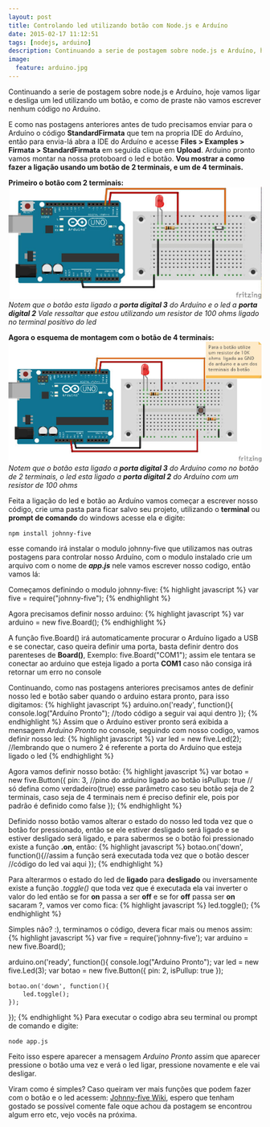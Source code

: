 ```yaml
---
layout: post
title: Controlando led utilizando botão com Node.js e Arduíno
date: 2015-02-17 11:12:51
tags: [nodejs, arduino]
description: Continuando a serie de postagem sobre node.js e Arduíno, hoje vamos ligar e desliga um led utilizando um botão, e como de praste não vamos escrever nenhum código no Arduíno
image:
  feature: arduino.jpg 
---
```

Continuando a serie de postagem sobre node.js e Arduíno, hoje vamos ligar e desliga um led utilizando um botão, e como de praste não vamos escrever nenhum código no Arduíno.

E como nas postagens anteriores antes de tudo precisamos enviar para o Arduíno o código **StandardFirmata** que tem na propria IDE do Arduíno, então para envia-lá abra a IDE do Arduíno e acesse **Files > Examples > Firmata > StandardFirmata** em seguida clique em **Upload**.
Arduino pronto vamos montar na nossa protoboard o led e botão. 
**Vou mostrar a como fazer a ligação usando um botão de 2 terminais, e um de 4 terminais.**

**Primeiro o botão com 2 terminais:**
![Ligação botão 2 terminais com o led](/images/img-posts/esquema-botao-2-termiais.jpg)
*Notem que o botão esta ligado a **porta digital 3** do Arduíno e o led a **porta digital 2** Vale ressaltar que estou utilizando um resistor de 100 ohms ligado no terminal positivo do led*

**Agora o esquema de montagem com o botão de 4 terminais:**
![Ligação botão 4 terminais com o led](/images/img-posts/esquema-botao-4-termiais.jpg)
*Notem que o botão esta ligado a **porta digital 3** do Arduíno como no botão de 2 terminais, o led esta ligado a **porta digital 2** do Arduíno com um resistor de 100 ohms*

Feita a ligação do led e botão ao Arduíno vamos começar a escrever nosso código, crie uma pasta para ficar salvo seu projeto, utilizando o **terminal** ou **prompt de comando** do windows acesse ela e digite:

    npm install johnny-five

esse comando irá instalar o modulo johnny-five que utilizamos nas outras postagens para controlar nosso Arduíno, com o modulo instalado crie um arquivo com o nome de ***app.js*** nele vamos escrever nosso codigo, então vamos lá:

Começamos definindo o modulo johnny-five:
{% highlight javascript %}
var five = require("johnny-five");
{% endhighlight %}

Agora precisamos definir nosso arduino:
{% highlight javascript %}
var arduino = new five.Board();
{% endhighlight %}

A função five.Board() irá automaticamente procurar o Arduíno ligado a USB e se conectar, caso queira definir uma porta, basta definir dentro dos parenteses de **Board()**, Exemplo: five.Board("COM1"); assim ele tentara se conectar ao arduino que esteja ligado a porta **COM1** caso não consiga irá retornar um erro no console

Continuando, como nas postagens anteriores precisamos antes de definir nosso led e botão saber quando o arduino estara pronto, para isso digitamos:
{% highlight javascript %}
arduino.on('ready', function(){
   	console.log("Arduíno Pronto");
   	//todo código a seguir vai aqui dentro 
});
{% endhighlight %}
Assim que o Arduíno estiver pronto será exibida a mensagem *Arduino Pronto* no console, seguindo com nosso codigo, vamos definir nosso led:
{% highlight javascript %}
var led = new five.Led(2); //lembrando que o numero 2 é referente a porta do Arduíno que esteja ligado o led 
{% endhighlight %}

Agora vamos definir nosso botão:
{% highlight javascript %}
var botao = new five.Button({
	pin: 3, //pino do arduino ligado ao botão
	isPullup: true // só defina como verdadeiro(true) esse parâmetro caso seu botão seja de 2 terminais, caso seja de 4 terminais nem é preciso definir ele, pois por padrão é definido como false
});
{% endhighlight %}

Definido nosso botão vamos alterar o estado do nosso led toda vez que o botão for pressionado, então se ele estiver desligado será ligado e se estiver desligado será ligado, e para sabermos se o botão foi pressionado existe a função **.on**, então:
{% highlight javascript %}
botao.on('down', function(){//assim a função será executada toda vez que o botão descer
    //código do led vai aqui 
});
{% endhighlight %}

Para alterarmos o estado do led de **ligado** para **desligado** ou inversamente existe a função *.toggle()* que toda vez que é executada ela vai inverter o valor do led então se for **on** passa a ser **off** e se for **off** passa ser **on** sacaram ?, vamos ver como fica:
{% highlight javascript %}
led.toggle(); 
{% endhighlight %}

Simples não? :), terminamos o código, devera ficar mais ou menos assim:
{% highlight javascript %}
var five = require('johnny-five');
var arduino = new five.Board();

arduino.on('ready', function(){
	console.log("Arduino Pronto");
	var led = new five.Led(3);
	var botao = new five.Button({
		pin: 2,
		isPullup: true
	});

	botao.on('down', function(){
		led.toggle();
	});
});
{% endhighlight %}
Para executar o codigo abra seu terminal ou prompt de comando e digite:

    node app.js

Feito isso espere aparecer a mensagem *Arduino Pronto* assim que aparecer pressione o botão uma vez e verá o led ligar, pressione novamente e ele vai desligar.

Viram como é simples? Caso queiram ver mais funções que podem fazer com o botão e o led acessem: [Johnny-five Wiki](https://github.com/rwaldron/johnny-five/wiki), espero que tenham gostado se possível comente fale oque achou da postagem se encontrou algum erro etc, vejo vocês na próxima. 